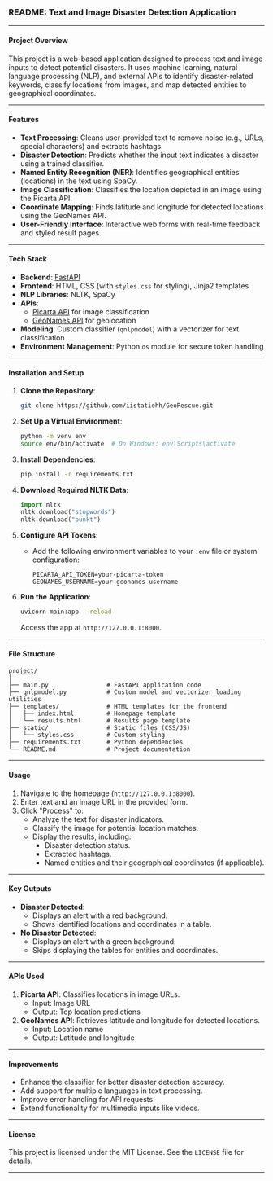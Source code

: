 ### README: Text and Image Disaster Detection Application

---

#### **Project Overview**
This project is a web-based application designed to process text and image inputs to detect potential disasters. It uses machine learning, natural language processing (NLP), and external APIs to identify disaster-related keywords, classify locations from images, and map detected entities to geographical coordinates.

---

#### **Features**
- **Text Processing**: Cleans user-provided text to remove noise (e.g., URLs, special characters) and extracts hashtags.
- **Disaster Detection**: Predicts whether the input text indicates a disaster using a trained classifier.
- **Named Entity Recognition (NER)**: Identifies geographical entities (locations) in the text using SpaCy.
- **Image Classification**: Classifies the location depicted in an image using the Picarta API.
- **Coordinate Mapping**: Finds latitude and longitude for detected locations using the GeoNames API.
- **User-Friendly Interface**: Interactive web forms with real-time feedback and styled result pages.

---

#### **Tech Stack**
- **Backend**: [FastAPI](https://fastapi.tiangolo.com/)
- **Frontend**: HTML, CSS (with `styles.css` for styling), Jinja2 templates
- **NLP Libraries**: NLTK, SpaCy
- **APIs**:
  - [Picarta API](https://picarta.ai/) for image classification
  - [GeoNames API](http://www.geonames.org/) for geolocation
- **Modeling**: Custom classifier (`qnlpmodel`) with a vectorizer for text classification
- **Environment Management**: Python `os` module for secure token handling

---

#### **Installation and Setup**
1. **Clone the Repository**:
   ```bash
   git clone https://github.com/iistatiehh/GeoRescue.git
   ```

2. **Set Up a Virtual Environment**:
   ```bash
   python -m venv env
   source env/bin/activate  # On Windows: env\Scripts\activate
   ```

3. **Install Dependencies**:
   ```bash
   pip install -r requirements.txt
   ```

4. **Download Required NLTK Data**:
   ```python
   import nltk
   nltk.download("stopwords")
   nltk.download("punkt")
   ```

5. **Configure API Tokens**:
   - Add the following environment variables to your `.env` file or system configuration:
     ```
     PICARTA_API_TOKEN=your-picarta-token
     GEONAMES_USERNAME=your-geonames-username
     ```

6. **Run the Application**:
   ```bash
   uvicorn main:app --reload
   ```
   Access the app at `http://127.0.0.1:8000`.

---

#### **File Structure**
```
project/
│
├── main.py                # FastAPI application code
├── qnlpmodel.py           # Custom model and vectorizer loading utilities
├── templates/             # HTML templates for the frontend
│   ├── index.html         # Homepage template
│   └── results.html       # Results page template
├── static/                # Static files (CSS/JS)
│   └── styles.css         # Custom styling
├── requirements.txt       # Python dependencies
└── README.md              # Project documentation
```

---

#### **Usage**
1. Navigate to the homepage (`http://127.0.0.1:8000`).
2. Enter text and an image URL in the provided form.
3. Click "Process" to:
   - Analyze the text for disaster indicators.
   - Classify the image for potential location matches.
   - Display the results, including:
     - Disaster detection status.
     - Extracted hashtags.
     - Named entities and their geographical coordinates (if applicable).

---

#### **Key Outputs**
- **Disaster Detected**:
  - Displays an alert with a red background.
  - Shows identified locations and coordinates in a table.
- **No Disaster Detected**:
  - Displays an alert with a green background.
  - Skips displaying the tables for entities and coordinates.

---

#### **APIs Used**
1. **Picarta API**: Classifies locations in image URLs.
   - Input: Image URL
   - Output: Top location predictions
2. **GeoNames API**: Retrieves latitude and longitude for detected locations.
   - Input: Location name
   - Output: Latitude and longitude

---

#### **Improvements**
- Enhance the classifier for better disaster detection accuracy.
- Add support for multiple languages in text processing.
- Improve error handling for API requests.
- Extend functionality for multimedia inputs like videos.

---

#### **License**
This project is licensed under the MIT License. See the `LICENSE` file for details.

---
